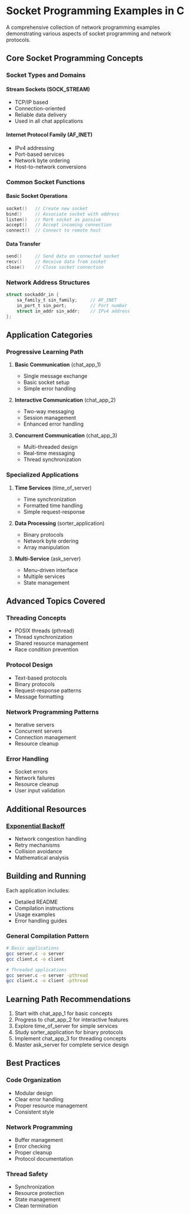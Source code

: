 # Socket Programming Examples in C

A comprehensive collection of network programming examples demonstrating various aspects of socket programming and network protocols.

## Core Socket Programming Concepts

### Socket Types and Domains

#### Stream Sockets (SOCK_STREAM)
- TCP/IP based
- Connection-oriented
- Reliable data delivery
- Used in all chat applications

#### Internet Protocol Family (AF_INET)
- IPv4 addressing
- Port-based services
- Network byte ordering
- Host-to-network conversions

### Common Socket Functions

#### Basic Socket Operations
```c
socket()   // Create new socket
bind()     // Associate socket with address
listen()   // Mark socket as passive
accept()   // Accept incoming connection
connect()  // Connect to remote host
```

#### Data Transfer
```c
send()     // Send data on connected socket
recv()     // Receive data from socket
close()    // Close socket connection
```

### Network Address Structures
```c
struct sockaddr_in {
    sa_family_t sin_family;     // AF_INET
    in_port_t sin_port;         // Port number
    struct in_addr sin_addr;    // IPv4 address
};
```

## Application Categories

### Progressive Learning Path

1. **Basic Communication** (chat_app_1)
   - Single message exchange
   - Basic socket setup
   - Simple error handling

2. **Interactive Communication** (chat_app_2)
   - Two-way messaging
   - Session management
   - Enhanced error handling

3. **Concurrent Communication** (chat_app_3)
   - Multi-threaded design
   - Real-time messaging
   - Thread synchronization

### Specialized Applications

1. **Time Services** (time_of_server)
   - Time synchronization
   - Formatted time handling
   - Simple request-response

2. **Data Processing** (sorter_application)
   - Binary protocols
   - Network byte ordering
   - Array manipulation

3. **Multi-Service** (ask_server)
   - Menu-driven interface
   - Multiple services
   - State management

## Advanced Topics Covered

### Threading Concepts
- POSIX threads (pthread)
- Thread synchronization
- Shared resource management
- Race condition prevention

### Protocol Design
- Text-based protocols
- Binary protocols
- Request-response patterns
- Message formatting

### Network Programming Patterns
- Iterative servers
- Concurrent servers
- Connection management
- Resource cleanup

### Error Handling
- Socket errors
- Network failures
- Resource cleanup
- User input validation

## Additional Resources

### [Exponential Backoff](exponential_backoff.md)
- Network congestion handling
- Retry mechanisms
- Collision avoidance
- Mathematical analysis

## Building and Running

Each application includes:
- Detailed README
- Compilation instructions
- Usage examples
- Error handling guides

### General Compilation Pattern
```bash
# Basic applications
gcc server.c -o server
gcc client.c -o client

# Threaded applications
gcc server.c -o server -pthread
gcc client.c -o client -pthread
```

## Learning Path Recommendations

1. Start with chat_app_1 for basic concepts
2. Progress to chat_app_2 for interactive features
3. Explore time_of_server for simple services
4. Study sorter_application for binary protocols
5. Implement chat_app_3 for threading concepts
6. Master ask_server for complete service design

## Best Practices

### Code Organization
- Modular design
- Clear error handling
- Proper resource management
- Consistent style

### Network Programming
- Buffer management
- Error checking
- Proper cleanup
- Protocol documentation

### Thread Safety
- Synchronization
- Resource protection
- State management
- Clean termination
